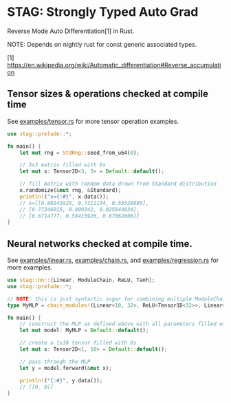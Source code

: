 # STAG: Strongly Typed Auto Grad

Reverse Mode Auto Differentiation[1] in Rust.

NOTE: Depends on nightly rust for const generic associated types.

[1] https://en.wikipedia.org/wiki/Automatic_differentiation#Reverse_accumulation

## Tensor sizes & operations checked at compile time

See [examples/tensor.rs](examples/tensor.rs) for more tensor operation examples.

```rust
use stag::prelude::*;

fn main() {
    let mut rng = StdRng::seed_from_u64(0);

    // 3x3 matrix filled with 0s
    let mut x: Tensor2D<3, 3> = Default::default();

    // fill matrix with random data drawn from Standard distribution
    x.randomize(&mut rng, &Standard);
    println!("x={:#}", x.data());
    // x=[[0.80145925, 0.7311134, 0.55528885],
    // [0.77346015, 0.809342, 0.025844634],
    // [0.6714777, 0.58415926, 0.87062806]]
}
```

## Neural networks checked at compile time.

See [examples/linear.rs](examples/linear.rs), [examples/chain.rs](examples/chain.rs), and [examples/regression.rs](examples/regression.rs) for more examples.

```rust
use stag::nn::{Linear, ModuleChain, ReLU, Tanh};
use stag::prelude::*;

// NOTE: this is just syntactic sugar for combining multiple ModuleChain structs together.
type MyMLP = chain_modules!(Linear<10, 32>, ReLU<Tensor1D<32>>, Linear<32, 32>, ReLU<Tensor1D<32>>, Linear<32, 2>, Tanh<Tensor1D<2>>);

fn main() {
    // construct the MLP as defined above with all parameters filled with 0s
    let mut model: MyMLP = Default::default();

    // create a 1x10 tensor filled with 0s
    let mut x: Tensor2D<1, 10> = Default::default();

    // pass through the MLP
    let y = model.forward(&mut x);

    println!("{:#}", y.data());
    // [[0, 0]]
}
```

